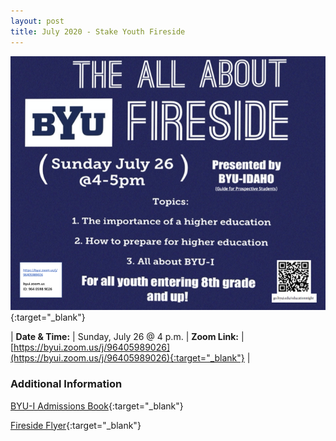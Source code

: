 ```yaml
---
layout: post
title: July 2020 - Stake Youth Fireside
---
```


[![The All About BYU Fireside Flyer](/images/2020-07-26-the-all-about-byu-fireside-flyer.png)](/files/2020-07-26-the-all-about-byu-fireside-flyer.pdf){:target="_blank"}

| **Date & Time:** | Sunday, July 26 @ 4 p.m.
| **Zoom Link:** | [https://byui.zoom.us/j/96405989026](https://byui.zoom.us/j/96405989026){:target="_blank"} |

### Additional Information

[BYU-I Admissions Book](https://drive.google.com/file/d/1veUiDwp8imr1WyrZfvPISPFdWFslm660/view?usp=sharing){:target="_blank"}

[Fireside Flyer](/files/2020-07-26-the-all-about-byu-fireside-flyer.pdf){:target="_blank"}